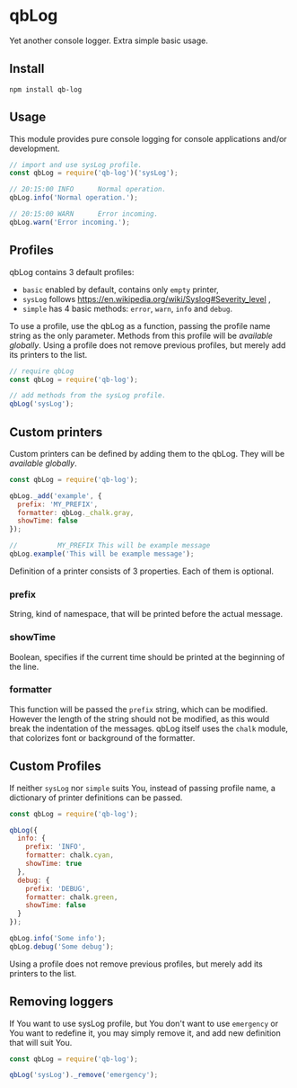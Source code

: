 # qbLog
Yet another console logger. Extra simple basic usage.

## Install
`npm install qb-log`

## Usage
This module provides pure console logging for console applications and/or development.

```javascript
// import and use sysLog profile.
const qbLog = require('qb-log')('sysLog');

// 20:15:00 INFO      Normal operation.
qbLog.info('Normal operation.');

// 20:15:00 WARN      Error incoming.
qbLog.warn('Error incoming.');
```

## Profiles
qbLog contains 3 default profiles:
- `basic` enabled by default, contains only `empty` printer,
- `sysLog` follows https://en.wikipedia.org/wiki/Syslog#Severity_level ,
- `simple` has 4 basic methods: `error`, `warn`, `info` and `debug`.

To use a profile, use the qbLog as a function, passing the profile name string as the only parameter.
Methods from this profile will be _available globally_. Using a profile does not remove previous profiles, but merely add its printers to the list.

```javascript
// require qbLog
const qbLog = require('qb-log');

// add methods from the sysLog profile.
qbLog('sysLog');
```

## Custom printers
Custom printers can be defined by adding them to the qbLog. They will be _available globally_.

```javascript
const qbLog = require('qb-log');

qbLog._add('example', {
  prefix: 'MY_PREFIX',
  formatter: qbLog._chalk.gray,
  showTime: false
});

//          MY_PREFIX This will be example message
qbLog.example('This will be example message');
```
Definition of a printer consists of 3 properties. Each of them is optional.

### prefix
String, kind of namespace, that will be printed before the actual message.

### showTime
Boolean, specifies if the current time should be printed at the beginning of the line.

### formatter
This function will be passed the `prefix` string, which can be modified. However the length of the string should not be modified, as this would break the indentation of the messages. qbLog itself uses the `chalk` module, that colorizes font or background of the formatter.

## Custom Profiles
If neither `sysLog` nor `simple` suits You, instead of passing profile name, a dictionary of printer definitions can be passed.
```javascript
const qbLog = require('qb-log');

qbLog({
  info: {
    prefix: 'INFO',
    formatter: chalk.cyan,
    showTime: true
  },
  debug: {
    prefix: 'DEBUG',
    formatter: chalk.green,
    showTime: false
  }
});

qbLog.info('Some info');
qbLog.debug('Some debug');
```
Using a profile does not remove previous profiles, but merely add its printers to the list.

## Removing loggers
If You want to use sysLog profile, but You don't want to use `emergency` or You want to redefine it, you may simply remove it, and add new definition that will suit You.
```javascript
const qbLog = require('qb-log');

qbLog('sysLog')._remove('emergency');
```
